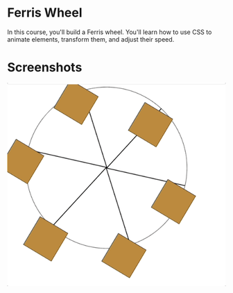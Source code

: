 # Ferris Wheel

In this course, you'll build a Ferris wheel. You'll learn how to use CSS to animate elements, transform them, and adjust their speed.

# Screenshots

<img src="https://github.com/scheuringtamas/freeCodeCamp/blob/main/Responsive_Web_Design/FerrisWheel/ferrisWheel.gif" />
